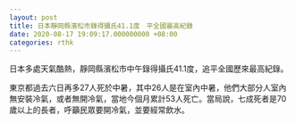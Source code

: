 ```yaml
---
layout: post
title: 日本靜岡縣濱松市錄得攝氏41.1度　平全國最高紀錄
date: 2020-08-17 19:09:17.000000000 +08:00
categories: rthk
---
```


日本多處天氣酷熱，靜岡縣濱松市中午錄得攝氏41.1度，追平全國歷來最高紀錄。

東京都過去六日再多27人死於中暑，其中26人是在室內中暑，他們大部分人室內無安裝冷氣，或者無開冷氣，當地今個月累計53人死亡。當局說，七成死者是70歲以上的長者，呼籲民眾要開冷氣，並要經常飲水。
